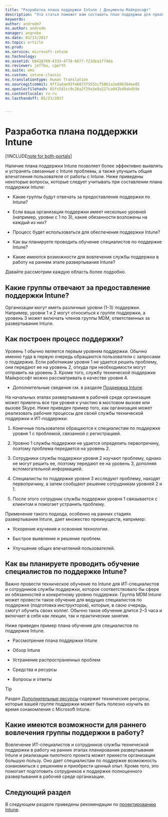 ```yaml
---
title: "Разработка плана поддержки Intune | Документы Майкрософт"
description: "Эта статья поможет вам составить план поддержки для проектирования и внедрения Microsoft Intune с использованием только облачной среды."
keywords: 
author: andredm7
ms.author: andredm
manager: angrobe
ms.date: 03/13/2017
ms.topic: article
ms.prod: 
ms.service: microsoft-intune
ms.technology: 
ms.assetid: b9428769-4333-4778-b677-f23dea1f74da
ms.reviewer: jeffbu, cgerth
ms.suite: ems
ms.custom: intune-classic
ms.translationtype: Human Translation
ms.sourcegitcommit: 9ff1adae93fe6873f5551cf58b1a2e89638dee85
ms.openlocfilehash: 65fc5d2cc9c26a2f29a3e8a227ca042bd0abd59e
ms.contentlocale: ru-ru
ms.lasthandoff: 05/23/2017


---
```


# <a name="develop-an-intune-support-plan"></a>Разработка плана поддержки Intune

[!INCLUDE[note for both-portals](../includes/note-for-both-portals.md)]

Наличие плана поддержки Intune позволяет более эффективно выявлять и устранять связанные с Intune проблемы, а также улучшить общие впечатления пользователя от работы с Intune. Ниже приведены некоторые вопросы, которые следует учитывать при составлении плана поддержки Intune:

-   Какие группы будут отвечать за предоставление поддержки по Intune?

-   Если ваша организация поддержки имеет несколько уровней (например, уровни с 1 по 3), какие обязанности возложены на каждый из них?

-   Процесс будет использоваться для обеспечения поддержки Intune?

-   Как вы планируете проводить обучение специалистов по поддержке Intune?

-   Какие имеются возможности для вовлечения службы поддержки в работу на раннем этапе развертывания Intune?

Давайте рассмотрим каждую область более подробно.

## <a name="which-teams-are-responsible-for-providing-support"></a>Какие группы отвечают за предоставление поддержки Intune?

Организации могут иметь различные уровни (1–3) поддержки. Например, уровни 1 и 2 могут относиться к группе поддержки, а уровень 3 может включать членов группы MDM, ответственных за развертывание Intune.

## <a name="what-is-the-support-process"></a>Как построен процесс поддержки?

Уровень 1 обычно является первым уровнем поддержки. Обычно именно туда в первую очередь обращаются пользователи с запросами о поддержке. Если работникам уровня 1 не удается решить проблему, они передают ее на уровень 2, откуда при необходимости могут отправить на уровень 3. Кроме того, службу технической поддержки Майкрософт можно рассматривать в качестве уровня 4.

-   Дополнительные сведения см. в разделе [Поддержка Intune](/intune-classic/troubleshoot/how-to-get-support-for-microsoft-intune).

На начальных этапах развертывания в рабочей среде организация может привлечь все три уровня к участию в мостовом вызове или вызове Skype. Ниже приведен пример того, как организация может реализовать рабочие процессы для своей службы технической поддержки и ИТ-поддержки:

1.  Конечные пользователи обращаются к специалистам по поддержке уровня 1 с проблемой, связанной с регистрацией.

2.  Уровню 1 службы поддержки не удается определить первопричину, поэтому проблема передается на уровень 2.

3.  Сотрудники службы поддержки уровня 2 изучают проблему, однако не могут решить ее, поэтому передают ее на уровень 3, дополняя вспомогательной информацией.

4.  Специалисты по поддержке уровня 3 исследуют проблему, находят первопричину, а затем сообщают решение сотрудникам уровней 2 и 1.

5.  После этого сотрудник службы поддержки уровня 1 связывается с клиентом и помогает устранить проблему.

Применение такого подхода, особенно на ранних стадиях развертывания Intune, дает множество преимуществ, например:

-   Ускорение изучения и освоения технологии.

-   Быстрое выявление и решение проблем.

-   Улучшение общих впечатлений пользователей.

## <a name="how-you-plan-to-provide-intune-support-training"></a>Как вы планируете проводить обучение специалистов по поддержке Intune?

Важно провести техническое обучение по Intune для ИТ-специалистов и сотрудников службы поддержки, которое соответствовало бы сфере их обязанностей и конкретному уровню поддержки. Группа MDM Intune может провести такое обучение для ведущих специалистов по поддержке (подготовка инструкторов), которые, в свою очередь, смогут обучить своих коллег. Обычно такое обучение длится 2–3 часа и включает в себя как лекции, так и практические занятия.

Ниже приведен пример плана обучения для специалистов по поддержке Intune.

-   Рассмотрение плана поддержки Intune

-   Обзор Intune

-   Устранение распространенных проблем

-   Средства и ресурсы

-   Вопросы и ответы

>[!TIP]
> Раздел [Дополнительные ресурсы](additional-resources.md) содержит технические ресурсы, которые вашей группе поддержки может быть полезно изучить во время ознакомления с Microsoft Intune.

## <a name="what-opportunities-are-there-to-involve-the-support-team-earlier"></a>Какие имеются возможности для раннего вовлечения группы поддержки в работу?

Вовлечение ИТ-специалистов и сотрудников службы технической поддержки в работу на ранних этапах планирования развертывания Intune и реализации пилотного проекта может принести организации большую пользу. Оно дает специалистам по поддержке возможность ознакомиться с решением и приобрести ценный опыт. Кроме того, это помогает подготовить сотрудников к поддержке полноценного развертывания в рабочей среде организации.

## <a name="next-section"></a>Следующий раздел

В следующем разделе приведены рекомендации по [проектированию Intune](section-7-create-an-intune-design.md).

